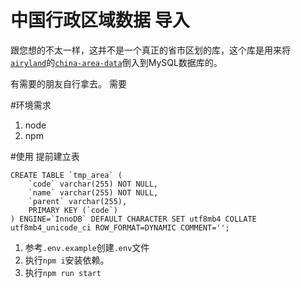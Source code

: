# 中国行政区域数据 导入

 跟您想的不太一样，这并不是一个真正的省市区划的库，这个库是用来将[`airyland`]( https://github.com/airyland)的[`china-area-data`]( https://github.com/airyland/china-area-data)倒入到MySQL数据库的。
 
有需要的朋友自行拿去。
需要

#环境需求
1. node
2. npm

#使用
提前建立表

```
CREATE TABLE `tmp_area` (
	`code` varchar(255) NOT NULL,
	`name` varchar(255) NOT NULL,
	`parent` varchar(255),
	PRIMARY KEY (`code`)
) ENGINE=`InnoDB` DEFAULT CHARACTER SET utf8mb4 COLLATE utf8mb4_unicode_ci ROW_FORMAT=DYNAMIC COMMENT='';
```
	
1. 参考`.env.example`创建`.env`文件
2. 执行`npm i`安装依赖。
3. 执行`npm run start`



